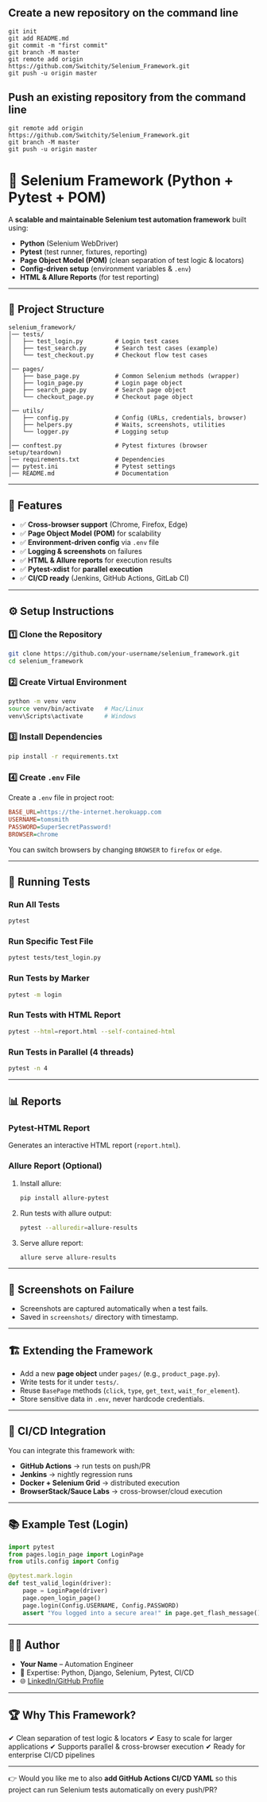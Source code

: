 ## Create a new repository on the command line
    git init
    git add README.md
    git commit -m "first commit"
    git branch -M master
    git remote add origin https://github.com/Switchity/Selenium_Framework.git
    git push -u origin master



## Push an existing repository from the command line
    git remote add origin https://github.com/Switchity/Selenium_Framework.git
    git branch -M master
    git push -u origin master

# 📘 Selenium Framework (Python + Pytest + POM)

A **scalable and maintainable Selenium test automation framework** built using:

* **Python** (Selenium WebDriver)
* **Pytest** (test runner, fixtures, reporting)
* **Page Object Model (POM)** (clean separation of test logic & locators)
* **Config-driven setup** (environment variables & `.env`)
* **HTML & Allure Reports** (for test reporting)

---

## 📂 Project Structure

```
selenium_framework/
│── tests/
│   ├── test_login.py         # Login test cases
│   ├── test_search.py        # Search test cases (example)
│   └── test_checkout.py      # Checkout flow test cases
│
│── pages/
│   ├── base_page.py          # Common Selenium methods (wrapper)
│   ├── login_page.py         # Login page object
│   ├── search_page.py        # Search page object
│   └── checkout_page.py      # Checkout page object
│
│── utils/
│   ├── config.py             # Config (URLs, credentials, browser)
│   ├── helpers.py            # Waits, screenshots, utilities
│   └── logger.py             # Logging setup
│
│── conftest.py               # Pytest fixtures (browser setup/teardown)
│── requirements.txt          # Dependencies
│── pytest.ini                # Pytest settings
│── README.md                 # Documentation
```

---

## 🚀 Features

* ✅ **Cross-browser support** (Chrome, Firefox, Edge)
* ✅ **Page Object Model (POM)** for scalability
* ✅ **Environment-driven config** via `.env` file
* ✅ **Logging & screenshots** on failures
* ✅ **HTML & Allure reports** for execution results
* ✅ **Pytest-xdist** for **parallel execution**
* ✅ **CI/CD ready** (Jenkins, GitHub Actions, GitLab CI)

---

## ⚙️ Setup Instructions

### 1️⃣ Clone the Repository

```bash
git clone https://github.com/your-username/selenium_framework.git
cd selenium_framework
```

### 2️⃣ Create Virtual Environment

```bash
python -m venv venv
source venv/bin/activate   # Mac/Linux
venv\Scripts\activate      # Windows
```

### 3️⃣ Install Dependencies

```bash
pip install -r requirements.txt
```

### 4️⃣ Create `.env` File

Create a `.env` file in project root:

```ini
BASE_URL=https://the-internet.herokuapp.com
USERNAME=tomsmith
PASSWORD=SuperSecretPassword!
BROWSER=chrome
```

You can switch browsers by changing `BROWSER` to `firefox` or `edge`.

---

## 🧪 Running Tests

### Run All Tests

```bash
pytest
```

### Run Specific Test File

```bash
pytest tests/test_login.py
```

### Run Tests by Marker

```bash
pytest -m login
```

### Run Tests with HTML Report

```bash
pytest --html=report.html --self-contained-html
```

### Run Tests in Parallel (4 threads)

```bash
pytest -n 4
```

---

## 📊 Reports

### Pytest-HTML Report

Generates an interactive HTML report (`report.html`).

### Allure Report (Optional)

1. Install allure:

   ```bash
   pip install allure-pytest
   ```
2. Run tests with allure output:

   ```bash
   pytest --alluredir=allure-results
   ```
3. Serve allure report:

   ```bash
   allure serve allure-results
   ```

---

## 📸 Screenshots on Failure

* Screenshots are captured automatically when a test fails.
* Saved in `screenshots/` directory with timestamp.

---

## 🏗️ Extending the Framework

* Add a new **page object** under `pages/` (e.g., `product_page.py`).
* Write tests for it under `tests/`.
* Reuse `BasePage` methods (`click`, `type`, `get_text`, `wait_for_element`).
* Store sensitive data in `.env`, never hardcode credentials.

---

## 🔗 CI/CD Integration

You can integrate this framework with:

* **GitHub Actions** → run tests on push/PR
* **Jenkins** → nightly regression runs
* **Docker + Selenium Grid** → distributed execution
* **BrowserStack/Sauce Labs** → cross-browser/cloud execution

---

## 📚 Example Test (Login)

```python
import pytest
from pages.login_page import LoginPage
from utils.config import Config

@pytest.mark.login
def test_valid_login(driver):
    page = LoginPage(driver)
    page.open_login_page()
    page.login(Config.USERNAME, Config.PASSWORD)
    assert "You logged into a secure area!" in page.get_flash_message()
```

---

## 👨‍💻 Author

* **Your Name** – Automation Engineer
* 💼 Expertise: Python, Django, Selenium, Pytest, CI/CD
* 🌐 [LinkedIn/GitHub Profile](https://github.com/your-username)

---

## 🏆 Why This Framework?

✔ Clean separation of test logic & locators
✔ Easy to scale for larger applications
✔ Supports parallel & cross-browser execution
✔ Ready for enterprise CI/CD pipelines

---

👉 Would you like me to also **add GitHub Actions CI/CD YAML** so this project can run Selenium tests automatically on every push/PR?
